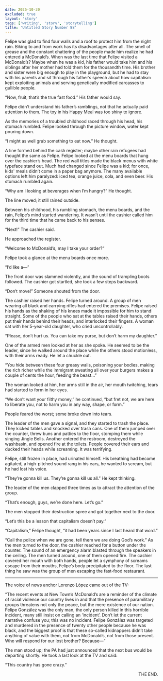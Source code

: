 ```yaml
---
date: 2025-10-30
excluded: true
layout: 'story'
tags: ['writing', 'story', 'storytelling']
title: 'Untitled Story Number 88'
---
```


Felipe was glad to find four walls and a roof to protect him from the night rain. Biking to and from work has its disadvantages after all. The smell of grease and the constant chattering of the people made him realize he had entered a McDonald’s. When was the last time that Felipe visited a McDonald’s? Maybe when he was a kid, his father would take him and his siblings after her mother had told them for the thousandth time. His brother and sister were big enough to play in the playground, but he had to stay with his parents and sit through his father’s speech about how capitalism kept exploiting animals and serving genetically modified carcasses to gullible people.

“Now, fruit, that’s the true fast food.” His father would say.

Felipe didn’t understand his father’s ramblings, not that he actually paid attention to them. The toy in his Happy Meal was too shiny to ignore.

As the memories of a troubled childhood raced through his head, his stomach rumbled. Felipe looked through the picture window, water kept pouring down.

“I might as well grab something to eat now.” He thought.

A line formed behind the cash register; maybe other rain refugees had thought the same as Felipe.
Felipe looked at the menu boards that hung over the cashier’s head. The red wall titles made the black menus with white typeface stand out. Much had changed since Felipe was a kid; for once, kids' meals didn’t come in a paper bag anymore. The many available options left him paralyzed: iced tea, orange juice, cola, and even beer. His stomach rumbled again.

“Why am I looking at beverages when I’m hungry?” He thought.

The line moved; it still rained outside.

Between his childhood, his rumbling stomach, the menu boards, and the rain, Felipe’s mind started wandering. It wasn’t until the cashier called him for the third time that he came back to his senses.

“Next!” The cashier said.

He approached the register.

“Welcome to McDonald’s, may I take your order?”

Felipe took a glance at the menu boards once more.

“I’d like a—”

The front door was slammed violently, and the sound of trampling boots followed. The cashier got startled, she took a few steps backward.

“Don’t move!” Someone shouted from the door.

The cashier raised her hands. Felipe turned around. A group of men wearing all black and carrying rifles had entered the premises. Felipe raised his hands as the shaking of his knees made it impossible for him to stand straight. Some of the people who sat at the tables raised their hands, others put their hands behind their heads, and interlocked their fingers. A woman sat with her 5-year-old daughter, who cried uncontrollably.

“Please, don’t hurt us. You can take my purse, but don’t harm my daughter.”

One of the armed men looked at her as she spoke. He seemed to be the leader, since he walked around the place while the others stood motionless, with their arms ready. He let a chuckle out.

“You hide between these four greasy walls, poisoning your bodies, making the rich richer while the immigrant sweating all over your burgers makes a couple of cents the hour, feeding the beast…”

The woman looked at him, her arms still in the air, her mouth twitching, tears had started to form in her eyes.

“We don’t want your filthy money,” he continued, “but fret not, we are here to liberate you, not to harm you in any way, shape, or form.”

People feared the worst; some broke down into tears.

The leader of the men gave a signal, and they started to trash the place. They kicked tables and knocked over trash cans. One of them jumped over the counter, threw buns and patties to the floor, stomping them while singing Jingle Bells. Another entered the restroom, destroyed the washbasin, and opened fire at the toilets. People covered their ears and ducked their heads while screaming. It was terrifying.

Felipe, still frozen in place, had urinated himself. His breathing had become agitated, a high-pitched sound rang in his ears, he wanted to scream, but he had lost his voice.

“They’re gonna kill us. They’re gonna kill us all.” He kept thinking.

The leader of the men clapped three times as to attract the attention of the group.

“That’s enough, guys, we’re done here. Let’s go.”

The men stopped their destruction spree and got together next to the door.

“Let’s this be a lesson that capitalism doesn’t pay.”

“Capitalism,” Felipe thought, “it had been years since I last heard that word.”

“Call the police when we are gone, tell them we are doing God’s work.”
As the men turned to the door, the cashier reached for a button under the counter. The sound of an emergency alarm blasted through the speakers in the ceiling. The men turned around, one of them opened fire. The cashier covered her mouth with both hands, people let a symphony of screams escape from their mouths, Felipe’s body precipitated to the floor. The last thing he saw was the group of men escaping the fast-food restaurant.

---

The voice of news anchor Lorenzo López came out of the TV:

“The recent events at New Town’s McDonald’s are a reminder of the climate of racial violence our country lives in and that the presence of paramilitary groups threatens not only the peace, but the mere existence of our nation. Felipe González was the only man, the only person killed in this horrible incident, many still insist on calling an ‘incident’. Don’t let the current narrative confuse you; this was no incident. Felipe González was targeted and murdered in the presence of twenty other people because he was black, and the biggest proof is that these so-called kidnappers didn’t take anything of value with them, not from McDonald’s, not from those present. Who will respond for our lost brother? Because—”

The man stood up; the PA had just announced that the next bus would be departing shortly. He took a last look at the TV and said:

“This country has gone crazy.”

<p style="text-align:right">THE END.</p>